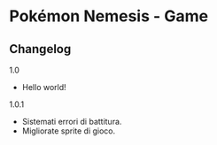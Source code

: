 # Pokémon Nemesis - Game
## Changelog

1.0

- Hello world!
   
1.0.1

- Sistemati errori di battitura.
- Migliorate sprite di gioco.

